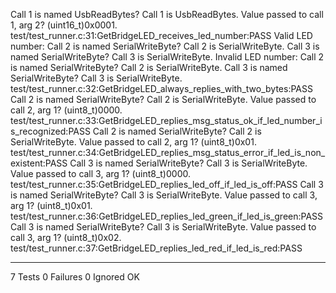 Call 1 is named UsbReadBytes? Call 1 is UsbReadBytes.
Value passed to call 1, arg 2? (uint16_t)0x0001.
test/test_runner.c:31:GetBridgeLED_receives_led_number:PASS
Valid LED number:
Call 2 is named SerialWriteByte? Call 2 is SerialWriteByte.
Call 3 is named SerialWriteByte? Call 3 is SerialWriteByte.
Invalid LED number:
Call 2 is named SerialWriteByte? Call 2 is SerialWriteByte.
Call 3 is named SerialWriteByte? Call 3 is SerialWriteByte.
test/test_runner.c:32:GetBridgeLED_always_replies_with_two_bytes:PASS
Call 2 is named SerialWriteByte? Call 2 is SerialWriteByte.
Value passed to call 2, arg 1? (uint8_t)0000.
test/test_runner.c:33:GetBridgeLED_replies_msg_status_ok_if_led_number_is_recognized:PASS
Call 2 is named SerialWriteByte? Call 2 is SerialWriteByte.
Value passed to call 2, arg 1? (uint8_t)0x01.
test/test_runner.c:34:GetBridgeLED_replies_msg_status_error_if_led_is_non_existent:PASS
Call 3 is named SerialWriteByte? Call 3 is SerialWriteByte.
Value passed to call 3, arg 1? (uint8_t)0000.
test/test_runner.c:35:GetBridgeLED_replies_led_off_if_led_is_off:PASS
Call 3 is named SerialWriteByte? Call 3 is SerialWriteByte.
Value passed to call 3, arg 1? (uint8_t)0x01.
test/test_runner.c:36:GetBridgeLED_replies_led_green_if_led_is_green:PASS
Call 3 is named SerialWriteByte? Call 3 is SerialWriteByte.
Value passed to call 3, arg 1? (uint8_t)0x02.
test/test_runner.c:37:GetBridgeLED_replies_led_red_if_led_is_red:PASS

-----------------------
7 Tests 0 Failures 0 Ignored 
OK
